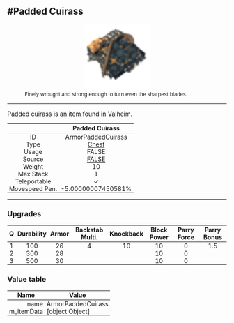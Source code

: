 <meta property="og:title" content="Padded Cuirass - MoreValheim" /><meta property="og:type" content="website" /><meta property="og:image" content="/assets/padded_cuirass.png" /><meta property="og:description" content="Padded Cuirass is an item found in Valheim." /><meta name="theme-color" content="#546D78"><meta name="twitter:card" content="summary_large_image">
#Padded Cuirass
-------------
<style>img {width:20px;}.tb {width:150px;display: block;margin-left: auto;margin-right: auto;}</style>

<style>.md-typeset table:not([class]) th:not([align]) {min-width:unset!important;}</style>
<style>td{padding:0em 0.3em!important;text-align:center!important;border-left:.05rem solid var(--md-default-fg-color--lightest)}</style>

<style>th{padding:0.1em 0.3em!important;text-align:center!important;font-weight:bold}</style>

<style>pre{text-align:right!important}</style>
<style>table tr td:first-child {border-left: 0;};</style>

<figure><img src="/assets/padded_cuirass.png" class="tb" /><figcaption><small>Finely wrought and strong enough to turn even the sharpest blades.</small></figcaption></figure>

-------------

Padded cuirass is an item found in Valheim.

|        | Padded Cuirass              |
| ----------- | ------------------------------------ |
| ID |ArmorPaddedCuirass
| Type | [Chest](../../types/chest)
| Usage | FALSE<br>
| Source | [FALSE](../../items/false)
| Weight | 10 |
| Max Stack | 1 |
| Teleportable | ✓
| Movespeed Pen. | -5.00000007450581%


-------------

### Upgrades
| Q | Durability | Armor | Backstab Multi. | Knockback | Block Power | Parry Force | Parry Bonus
| - | - | - | - | - | - | - | - 
1 | 100 | 26 | 4 | 10 | 10 | 0 | 1.5 | 
 | 2 | 300 | 28 |  |  | 10 | 0 |  | 
 | 3 | 500 | 30 |  |  | 10 | 0 |  | 


### Value table
| Name | Value
| - | - |
| <div style="text-align:right">name</div> | <div style="text-align:left">ArmorPaddedCuirass</div> | 
| <div style="text-align:right">m_itemData</div> | <div style="text-align:left">[object Object]</div> | 